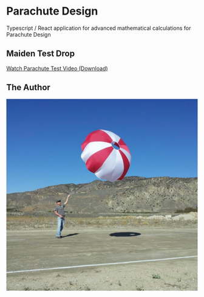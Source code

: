 # Parachute Design
Typescript / React application for advanced mathematical calculations for Parachute Design

## Maiden Test Drop
[Watch Parachute Test Video (Download)](my-parachute-calculator/video/Parachute%20Test%20small.mov)


## The Author
![Edan Cain](my-parachute-calculator/images/Edan%20Cain.jpg)
